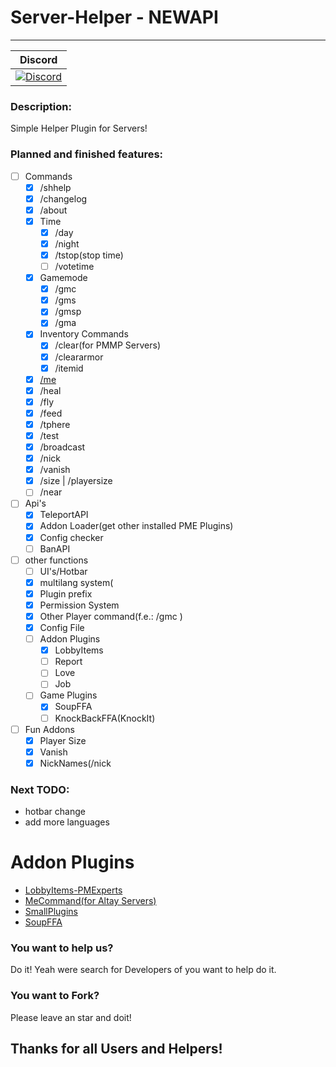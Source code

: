 # Server-Helper - NEWAPI
---
| Discord |
| :-----: |
[![Discord](https://img.shields.io/badge/chat-on%20discord-7289da.svg)](https://discord.gg/M7aQfm) |

### Description:
Simple Helper Plugin for Servers!

### Planned and finished features:
- [ ] Commands
    - [x] /shhelp
    - [x] /changelog
    - [x] /about
    - [x] Time
    	- [x] /day
    	- [x] /night
    	- [x] /tstop(stop time)
    	- [ ] /votetime
    - [x] Gamemode
		- [x] /gmc
    	- [x] /gms
    	- [x] /gmsp
    	- [x] /gma
    - [x] Inventory Commands
    	- [x] /clear(for PMMP Servers)
    	- [x] /cleararmor
    	- [x] /itemid
    - [x] [/me](https://github.com/PMExpertsDE/MeCommand)
    - [x] /heal
    - [x] /fly
    - [x] /feed
    - [x] /tphere
    - [x] /test
    - [x] /broadcast
    - [x] /nick
    - [x] /vanish 
    - [x] /size | /playersize
    - [ ] /near
- [ ] Api's
    - [x] TeleportAPI
    - [x] Addon Loader(get other installed PME Plugins)
    - [x] Config checker
    - [ ] BanAPI
- [ ] other functions
	- [ ] UI's/Hotbar
    - [x] multilang system(
    - [x] Plugin prefix
    - [x] Permission System
    - [x] Other Player command(f.e.: /gmc <Player>)
    - [x] Config File
    - [ ] Addon Plugins
        - [x] LobbyItems
        - [ ] Report
        - [ ] Love
        - [ ] Job
    - [ ] Game Plugins
    	- [x] SoupFFA
    	- [ ] KnockBackFFA(KnockIt)
- [ ] Fun Addons
    - [x] Player Size
    - [x] Vanish
    - [x] NickNames(/nick <nickname>

### Next TODO:
- hotbar change
- add more languages

# Addon Plugins
- [LobbyItems-PMExperts](https://github.com/PMExpertsDE/LobbyItems-PMExperts)
- [MeCommand(for Altay Servers)](https://github.com/PMExpertsDE/MeCommand)
- [SmallPlugins](https://github.com/pmexpertsde/SmallPlugins)
- [SoupFFA](https://github.com/pmexpertsde/soupffa)

### You want to help us?
Do it! Yeah were search for Developers of you want to help do it.

### You want to Fork?
Please leave an star and doit! 

## Thanks for all Users and Helpers!
